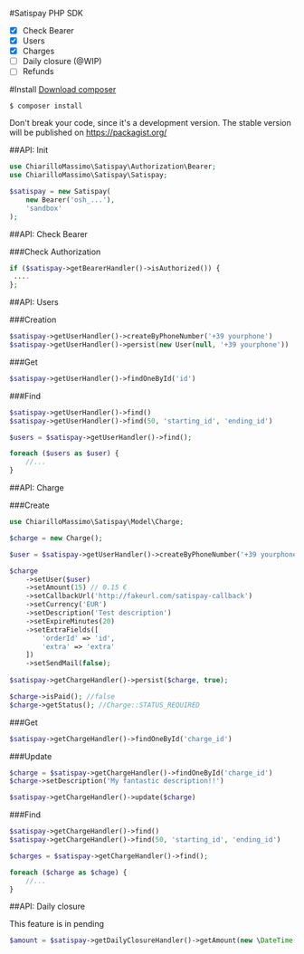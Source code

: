 #Satispay PHP SDK

- [X] Check Bearer
- [X] Users
- [X] Charges
- [ ] Daily closure (@WIP)
- [ ] Refunds

#Install
[Download composer](https://getcomposer.org/download)

`$ composer install`

Don't break your code, since it's a development version. The stable version will be published on https://packagist.org/

##API: Init

```php
use ChiarilloMassimo\Satispay\Authorization\Bearer;
use ChiarilloMassimo\Satispay\Satispay;

$satispay = new Satispay(
    new Bearer('osh_...'),
    'sandbox'
);
```

##API: Check Bearer

###Check Authorization

```php
if ($satispay->getBearerHandler()->isAuthorized()) {
 ....
};
```

##API: Users

###Creation

```php
$satispay->getUserHandler()->createByPhoneNumber('+39 yourphone')
$satispay->getUserHandler()->persist(new User(null, '+39 yourphone'))
```

###Get

```php
$satispay->getUserHandler()->findOneById('id')
```

###Find

```php
$satispay->getUserHandler()->find()
$satispay->getUserHandler()->find(50, 'starting_id', 'ending_id')

$users = $satispay->getUserHandler()->find();

foreach ($users as $user) {
    //...
}
```

##API: Charge

###Create

```php
use ChiarilloMassimo\Satispay\Model\Charge;

$charge = new Charge();

$user = $satispay->getUserHandler()->createByPhoneNumber('+39 yourphone');

$charge
    ->setUser($user)
    ->setAmount(15) // 0.15 €
    ->setCallbackUrl('http://fakeurl.com/satispay-callback')
    ->setCurrency('EUR')
    ->setDescription('Test description')
    ->setExpireMinutes(20)
    ->setExtraFields([
        'orderId' => 'id',
        'extra' => 'extra'
    ])
    ->setSendMail(false);
    
$satispay->getChargeHandler()->persist($charge, true);

$charge->isPaid(); //false
$charge->getStatus(); //Charge::STATUS_REQUIRED
```

###Get

```php
$satispay->getChargeHandler()->findOneById('charge_id')
```

###Update

```php
$charge = $satispay->getChargeHandler()->findOneById('charge_id')
$charge->setDescription('My fantastic description!!')

$satispay->getChargeHandler()->update($charge)
```

###Find

```php
$satispay->getChargeHandler()->find()
$satispay->getChargeHandler()->find(50, 'starting_id', 'ending_id')

$charges = $satispay->getChargeHandler()->find();

foreach ($charge as $chage) {
    //...
}
```

##API: Daily closure

This feature is in pending

```php
$amount = $satispay->getDailyClosureHandler()->getAmount(new \DateTime('2017/01/01'));
```